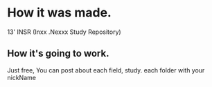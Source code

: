 # How it was made.
13' INSR (Inxx .Nexxx Study Repository)

## How it's going to work.

Just free, You can post about each field, study. each folder with your nickName



